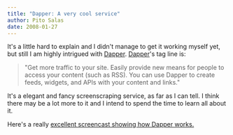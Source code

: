 ```yaml
---
title: "Dapper: A very cool service"
author: Pito Salas
date: 2008-01-27
---
```




It's a little hard to explain and I didn't manage to get it working myself
yet, but still I am highly intrigued with [Dapper](<http://www.dapper.net>
"dapper is very cool"). [Dapper](<http://www.dapper.net> "dapper is very
cool")'s tag line is:

> "Get more traffic to your site. Easily provide new means for people to
> access your content (such as RSS). You can use Dapper to create feeds,
> widgets, and APIs with your content and links."

It's a elegant and fancy screenscraping service, as far as I can tell. I think
there may be a lot more to it and I intend to spend the time to learn all
about it.

Here's a really [excellent screencast showing how Dapper
works.](<http://www.readwriteweb.com/images/dapperrww.swf> "dapper cool")


